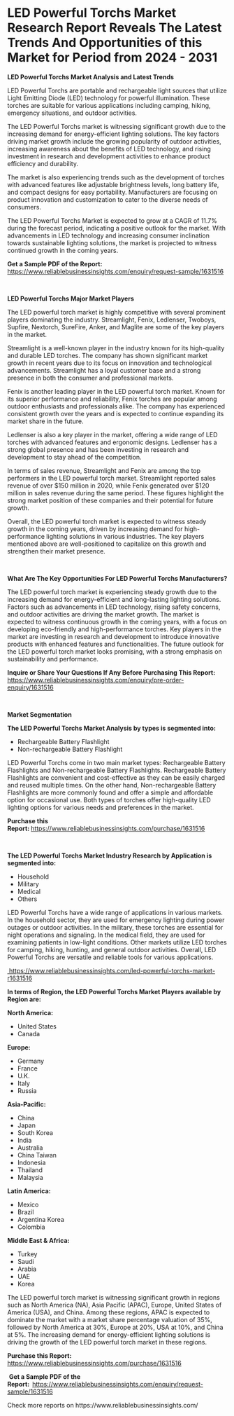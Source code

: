 <p><h1>LED Powerful Torchs Market Research Report Reveals The Latest Trends And Opportunities of this Market for Period from 2024 - 2031</h1></p><p><strong>LED Powerful Torchs Market Analysis and Latest Trends</strong></p>
<p><p>LED Powerful Torchs are portable and rechargeable light sources that utilize Light Emitting Diode (LED) technology for powerful illumination. These torches are suitable for various applications including camping, hiking, emergency situations, and outdoor activities.</p><p>The LED Powerful Torchs market is witnessing significant growth due to the increasing demand for energy-efficient lighting solutions. The key factors driving market growth include the growing popularity of outdoor activities, increasing awareness about the benefits of LED technology, and rising investment in research and development activities to enhance product efficiency and durability.</p><p>The market is also experiencing trends such as the development of torches with advanced features like adjustable brightness levels, long battery life, and compact designs for easy portability. Manufacturers are focusing on product innovation and customization to cater to the diverse needs of consumers.</p><p>The LED Powerful Torchs Market is expected to grow at a CAGR of 11.7% during the forecast period, indicating a positive outlook for the market. With advancements in LED technology and increasing consumer inclination towards sustainable lighting solutions, the market is projected to witness continued growth in the coming years.</p></p>
<p><strong>Get a Sample PDF of the Report:&nbsp;</strong> <a href="https://www.reliablebusinessinsights.com/enquiry/request-sample/1631516">https://www.reliablebusinessinsights.com/enquiry/request-sample/1631516</a></p>
<p>&nbsp;</p>
<p><strong>LED Powerful Torchs Major Market Players</strong></p>
<p><p>The LED powerful torch market is highly competitive with several prominent players dominating the industry. Streamlight, Fenix, Ledlenser, Twoboys, Supfire, Nextorch, SureFire, Anker, and Maglite are some of the key players in the market. </p><p>Streamlight is a well-known player in the industry known for its high-quality and durable LED torches. The company has shown significant market growth in recent years due to its focus on innovation and technological advancements. Streamlight has a loyal customer base and a strong presence in both the consumer and professional markets.</p><p>Fenix is another leading player in the LED powerful torch market. Known for its superior performance and reliability, Fenix torches are popular among outdoor enthusiasts and professionals alike. The company has experienced consistent growth over the years and is expected to continue expanding its market share in the future.</p><p>Ledlenser is also a key player in the market, offering a wide range of LED torches with advanced features and ergonomic designs. Ledlenser has a strong global presence and has been investing in research and development to stay ahead of the competition.</p><p>In terms of sales revenue, Streamlight and Fenix are among the top performers in the LED powerful torch market. Streamlight reported sales revenue of over $150 million in 2020, while Fenix generated over $120 million in sales revenue during the same period. These figures highlight the strong market position of these companies and their potential for future growth.</p><p>Overall, the LED powerful torch market is expected to witness steady growth in the coming years, driven by increasing demand for high-performance lighting solutions in various industries. The key players mentioned above are well-positioned to capitalize on this growth and strengthen their market presence.</p></p>
<p>&nbsp;</p>
<p><strong>What Are The Key Opportunities For LED Powerful Torchs Manufacturers?</strong></p>
<p><p>The LED powerful torch market is experiencing steady growth due to the increasing demand for energy-efficient and long-lasting lighting solutions. Factors such as advancements in LED technology, rising safety concerns, and outdoor activities are driving the market growth. The market is expected to witness continuous growth in the coming years, with a focus on developing eco-friendly and high-performance torches. Key players in the market are investing in research and development to introduce innovative products with enhanced features and functionalities. The future outlook for the LED powerful torch market looks promising, with a strong emphasis on sustainability and performance.</p></p>
<p><strong>Inquire or Share Your Questions If Any Before Purchasing This Report:</strong> <a href="https://www.reliablebusinessinsights.com/enquiry/pre-order-enquiry/1631516">https://www.reliablebusinessinsights.com/enquiry/pre-order-enquiry/1631516</a></p>
<p>&nbsp;</p>
<p><strong>Market Segmentation</strong></p>
<p><strong>The LED Powerful Torchs Market Analysis by types is segmented into:</strong></p>
<p><ul><li>Rechargeable Battery Flashlight</li><li>Non-rechargeable Battery Flashlight</li></ul></p>
<p><p>LED Powerful Torchs come in two main market types: Rechargeable Battery Flashlights and Non-rechargeable Battery Flashlights. Rechargeable Battery Flashlights are convenient and cost-effective as they can be easily charged and reused multiple times. On the other hand, Non-rechargeable Battery Flashlights are more commonly found and offer a simple and affordable option for occasional use. Both types of torches offer high-quality LED lighting options for various needs and preferences in the market.</p></p>
<p><strong>Purchase this Report:&nbsp;</strong><a href="https://www.reliablebusinessinsights.com/purchase/1631516">https://www.reliablebusinessinsights.com/purchase/1631516</a></p>
<p>&nbsp;</p>
<p><strong>The LED Powerful Torchs Market Industry Research by Application is segmented into:</strong></p>
<p><ul><li>Household</li><li>Military</li><li>Medical</li><li>Others</li></ul></p>
<p><p>LED Powerful Torchs have a wide range of applications in various markets. In the household sector, they are used for emergency lighting during power outages or outdoor activities. In the military, these torches are essential for night operations and signaling. In the medical field, they are used for examining patients in low-light conditions. Other markets utilize LED torches for camping, hiking, hunting, and general outdoor activities. Overall, LED Powerful Torchs are versatile and reliable tools for various applications.</p></p>
<p><a href="https://www.reliablebusinessinsights.com/led-powerful-torchs-market-r1631516">&nbsp;https://www.reliablebusinessinsights.com/led-powerful-torchs-market-r1631516</a></p>
<p><strong>In terms of Region, the LED Powerful Torchs Market Players available by Region are:</strong></p>
<p>
    <p> <strong> North America: </strong>
        <ul>
            <li>United States</li>
            <li>Canada</li>
        </ul>
        </p> 
    <p> <strong> Europe: </strong>
        <ul>
            <li>Germany</li>
            <li>France</li>
            <li>U.K.</li>
            <li>Italy</li>
            <li>Russia</li>
        </ul>
        </p> 
    <p> <strong> Asia-Pacific: </strong>
        <ul>
            <li>China</li>
            <li>Japan</li>
            <li>South Korea</li>
            <li>India</li>
            <li>Australia</li>
            <li>China Taiwan</li>
            <li>Indonesia</li>
            <li>Thailand</li>
            <li>Malaysia</li>
        </ul>
        </p> 
    <p> <strong> Latin America: </strong>
        <ul>
            <li>Mexico</li>
            <li>Brazil</li>
            <li>Argentina Korea</li>
            <li>Colombia</li>
        </ul>
        </p> 
    <p> <strong> Middle East & Africa: </strong>
        <ul>
            <li>Turkey</li>
            <li>Saudi</li>
            <li>Arabia</li>
            <li>UAE</li>
            <li>Korea</li>
        </ul>
    </p>
    </p>
<p><p>The LED powerful torch market is witnessing significant growth in regions such as North America (NA), Asia Pacific (APAC), Europe, United States of America (USA), and China. Among these regions, APAC is expected to dominate the market with a market share percentage valuation of 35%, followed by North America at 30%, Europe at 20%, USA at 10%, and China at 5%. The increasing demand for energy-efficient lighting solutions is driving the growth of the LED powerful torch market in these regions.</p></p>
<p><strong>Purchase this Report: </strong><a href="https://www.reliablebusinessinsights.com/purchase/1631516">https://www.reliablebusinessinsights.com/purchase/1631516</a></p>
<p>&nbsp;<strong>Get a Sample PDF of the Report:&nbsp;&nbsp;</strong><a href="https://www.reliablebusinessinsights.com/enquiry/request-sample/1631516">https://www.reliablebusinessinsights.com/enquiry/request-sample/1631516</a></p>
<p><strong></strong></p>
<p>Check more reports on https://www.reliablebusinessinsights.com/</p>